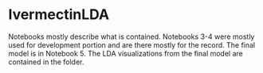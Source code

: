 # IvermectinLDA

Notebooks mostly describe what is contained.  Notebooks 3-4 were mostly used for development portion and are there mostly for the record.  The final model is in Notebook 5.  The LDA visualizations from the final model are contained in the folder.
